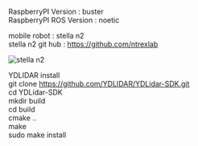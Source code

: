 RaspberryPI Version : buster</br>
RaspberryPI ROS Version : noetic</br>

mobile robot : stella n2</br>
stella n2 git hub : https://github.com/ntrexlab

![stella n2](https://github.com/JangYD/robot_raspberry_pi/assets/171209331/d479b354-3855-4580-8595-85aaf8e3ac73)

YDLIDAR install </br>
git clone https://github.com/YDLIDAR/YDLidar-SDK.git</br>
cd YDLidar-SDK</br>
mkdir build</br>
cd build</br>
cmake ..</br>
make</br>
sudo make install</br>
